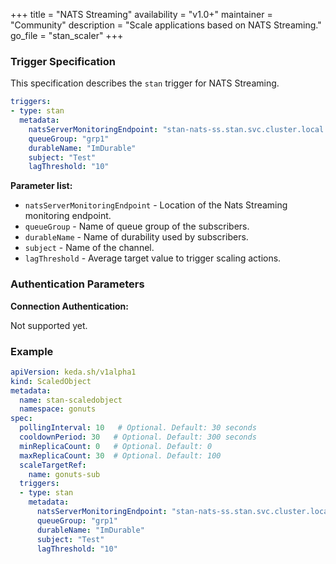 +++
title = "NATS Streaming"
availability = "v1.0+"
maintainer = "Community"
description = "Scale applications based on NATS Streaming."
go_file = "stan_scaler"
+++

### Trigger Specification

This specification describes the `stan` trigger for NATS Streaming.

```yaml
triggers:
- type: stan
  metadata:
    natsServerMonitoringEndpoint: "stan-nats-ss.stan.svc.cluster.local:8222"
    queueGroup: "grp1"
    durableName: "ImDurable"
    subject: "Test"
    lagThreshold: "10"
```

**Parameter list:**

- `natsServerMonitoringEndpoint` - Location of the Nats Streaming monitoring endpoint.
- `queueGroup` - Name of queue group of the subscribers.
- `durableName` - Name of durability used by subscribers.
- `subject` - Name of the channel.
- `lagThreshold` - Average target value to trigger scaling actions.

### Authentication Parameters

**Connection Authentication:**

Not supported yet.

### Example

```yaml
apiVersion: keda.sh/v1alpha1
kind: ScaledObject
metadata:
  name: stan-scaledobject
  namespace: gonuts
spec:
  pollingInterval: 10   # Optional. Default: 30 seconds
  cooldownPeriod: 30   # Optional. Default: 300 seconds
  minReplicaCount: 0   # Optional. Default: 0
  maxReplicaCount: 30  # Optional. Default: 100
  scaleTargetRef:
    name: gonuts-sub
  triggers:
  - type: stan
    metadata:
      natsServerMonitoringEndpoint: "stan-nats-ss.stan.svc.cluster.local:8222"
      queueGroup: "grp1"
      durableName: "ImDurable"
      subject: "Test"
      lagThreshold: "10"
```